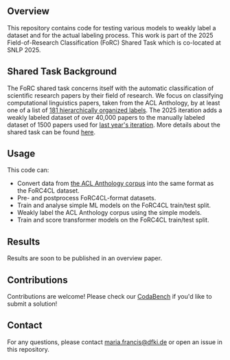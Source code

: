 ## Overview

This repository contains code for testing various models to weakly label a dataset and for the actual labeling process. This work is part of the 2025 Field-of-Research Classification (FoRC) Shared Task which is co-located at SNLP 2025.

## Shared Task Background

The FoRC shared task concerns itself with the automatic classification of scientific research papers by their field of research. We focus on classifying computational linguistics papers, taken from the ACL Anthology, by at least one of a list of [181 hierarchically organized labels](https://github.com/DFKI-NLP/Taxonomy4CL).
The 2025 iteration adds a weakly labeled dataset of over 40,000 papers to the manually labeled dataset of 1500 papers used for [last year's iteration](https://link.springer.com/chapter/10.1007/978-3-031-65794-8_12). 
More details about the shared task can be found [here](https://nfdi4ds.github.io/nslp2025/docs/forc_shared_task.html). 


## Usage

This code can:
* Convert data from [the ACL Anthology corpus](https://github.com/shauryr/ACL-anthology-corpus) into the same format as the FoRC4CL dataset.
* Pre- and postprocess FoRC4CL-format datasets.
* Train and analyse simple ML models on the FoRC4CL train/test split.
* Weakly label the ACL Anthology corpus using the simple models.
* Train and score transformer models on the FoRC4CL train/test split.


## Results

Results are soon to be published in an overview paper.

## Contributions

Contributions are welcome! Please check our [CodaBench](https://www.codabench.org/competitions/5779/) if you'd like to submit a solution!

## Contact

For any questions, please contact maria.francis@dfki.de or open an issue in this repository.

